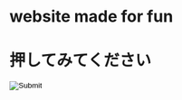 # website made for fun
<!DOCTYPE html>
<html>
    <head>
        <meta charset="UTF-8">
        <title>出る出る出る.mp3</title>
    </head>
    <body>
        <p><h1>押してみてください</h1></p>
        <script>
            var audio = new Audio("deruderuderu.mp3");
            audio.oncanplaythrough = function ( ) { }
            audio.onended = function ( ) { }
            </script> <input type="image" src="Screenshot_3.jpg" onclick="audio.play ( )">
    </body>
</html>

